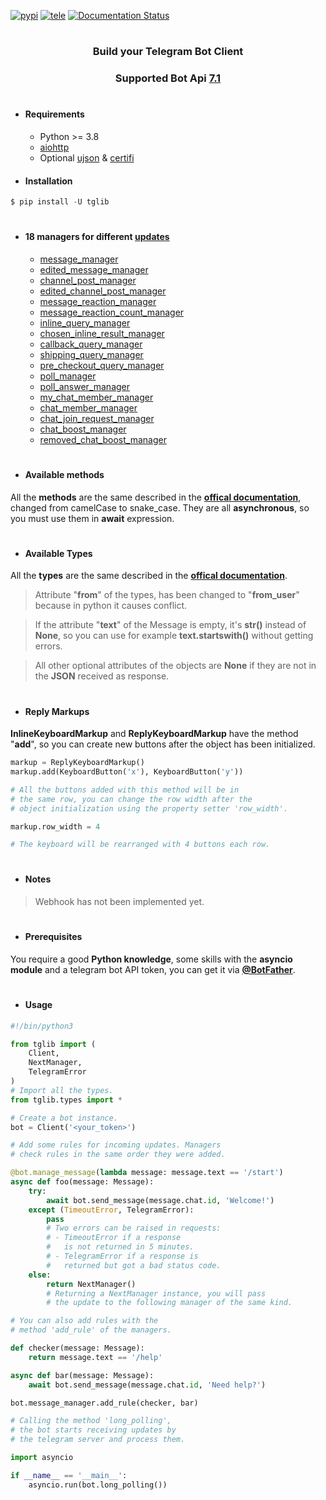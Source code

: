 [![pypi](https://img.shields.io/badge/pypi-tglib-blue)](https://pypi.org/project/tglib/) [![tele](https://img.shields.io/badge/telegram-@unixtux-blue)](https://t.me/geko1) [![Documentation Status](https://readthedocs.org/projects/tglib/badge/?version=latest)](https://tglib.readthedocs.io/en/latest/?badge=latest)

#

<h3 align="center">Build your Telegram Bot Client</h3>

<h3 align="center">Supported Bot Api <a href="https://core.telegram.org/bots/api#february-16-2024">7.1</a></h3>

#

* #### Requirements
  * Python >= 3.8
  * [aiohttp](https://github.com/aio-libs/aiohttp)
  * Optional [ujson](https://github.com/ultrajson/ultrajson) & [certifi](https://github.com/certifi/python-certifi)

* #### Installation
```powershell
$ pip install -U tglib
```

#

* #### 18 managers for different [updates](https://core.telegram.org/bots/api#update)
  * [message_manager](https://tglib.readthedocs.io/en/latest/client.html#tglib.Client.message_manager)
  * [edited_message_manager](https://tglib.readthedocs.io/en/latest/client.html#tglib.Client.edited_message_manager)
  * [channel_post_manager](https://tglib.readthedocs.io/en/latest/client.html#tglib.Client.channel_post_manager)
  * [edited_channel_post_manager](https://tglib.readthedocs.io/en/latest/client.html#tglib.Client.edited_channel_post_manager)
  * [message_reaction_manager](https://tglib.readthedocs.io/en/latest/client.html#tglib.Client.message_reaction_manager)
  * [message_reaction_count_manager](https://tglib.readthedocs.io/en/latest/client.html#tglib.Client.message_reaction_count_manager)
  * [inline_query_manager](https://tglib.readthedocs.io/en/latest/client.html#tglib.Client.inline_query_manager)
  * [chosen_inline_result_manager](https://tglib.readthedocs.io/en/latest/client.html#tglib.Client.chosen_inline_result_manager)
  * [callback_query_manager](https://tglib.readthedocs.io/en/latest/client.html#tglib.Client.callback_query_manager)
  * [shipping_query_manager](https://tglib.readthedocs.io/en/latest/client.html#tglib.Client.shipping_query_manager)
  * [pre_checkout_query_manager](https://tglib.readthedocs.io/en/latest/client.html#tglib.Client.pre_checkout_query_manager)
  * [poll_manager](https://tglib.readthedocs.io/en/latest/client.html#tglib.Client.poll_manager)
  * [poll_answer_manager](https://tglib.readthedocs.io/en/latest/client.html#tglib.Client.poll_answer_manager)
  * [my_chat_member_manager](https://tglib.readthedocs.io/en/latest/client.html#tglib.Client.my_chat_member_manager)
  * [chat_member_manager](https://tglib.readthedocs.io/en/latest/client.html#tglib.Client.chat_member_manager)
  * [chat_join_request_manager](https://tglib.readthedocs.io/en/latest/client.html#tglib.Client.chat_join_request_manager)
  * [chat_boost_manager](https://tglib.readthedocs.io/en/latest/client.html#tglib.Client.chat_boost_manager)
  * [removed_chat_boost_manager](https://tglib.readthedocs.io/en/latest/client.html#tglib.Client.removed_chat_boost_manager)

#

* #### Available methods

All the **methods** are the same described in the **[offical documentation](https://core.telegram.org/bots/api#available-methods)**, changed from camelCase to snake_case. They are all **asynchronous**, so you must use them in **await** expression.

#

* #### Available Types

All the **types** are the same described in the **[offical documentation](https://core.telegram.org/bots/api#available-types)**.

> Attribute "**from**" of the types, has been changed to "**from_user**" because in python it causes conflict.

> If the attribute "**text**" of the Message is empty, it's **str()** instead of **None**, so you can use for example **text.startswith()** without getting errors.

> All other optional attributes of the objects are **None** if they are not in the **JSON** received as response.

#

* #### Reply Markups
**InlineKeyboardMarkup** and **ReplyKeyboardMarkup** have the method "**add**", so you can create new buttons after the object has been initialized.

```python
markup = ReplyKeyboardMarkup()
markup.add(KeyboardButton('x'), KeyboardButton('y'))

# All the buttons added with this method will be in
# the same row, you can change the row width after the
# object initialization using the property setter 'row_width'.

markup.row_width = 4

# The keyboard will be rearranged with 4 buttons each row.
```

#

* #### Notes

> Webhook has not been implemented yet.

#

* #### Prerequisites
You require a good **Python knowledge**, some skills with the **asyncio module** and a telegram bot API token, you can get it via **[@BotFather](https://t.me/botfather)**.

#

* #### Usage
```python
#!/bin/python3

from tglib import (
    Client,
    NextManager,
    TelegramError
)
# Import all the types.
from tglib.types import *

# Create a bot instance.
bot = Client('<your_token>')

# Add some rules for incoming updates. Managers
# check rules in the same order they were added.

@bot.manage_message(lambda message: message.text == '/start')
async def foo(message: Message):
    try:
        await bot.send_message(message.chat.id, 'Welcome!')
    except (TimeoutError, TelegramError):
        pass
        # Two errors can be raised in requests:
        # - TimeoutError if a response
        #   is not returned in 5 minutes.
        # - TelegramError if a response is
        #   returned but got a bad status code.
    else:
        return NextManager()
        # Returning a NextManager instance, you will pass
        # the update to the following manager of the same kind.

# You can also add rules with the
# method 'add_rule' of the managers.

def checker(message: Message):
    return message.text == '/help'

async def bar(message: Message):
    await bot.send_message(message.chat.id, 'Need help?')

bot.message_manager.add_rule(checker, bar)

# Calling the method 'long_polling',
# the bot starts receiving updates by
# the telegram server and process them.

import asyncio

if __name__ == '__main__':
    asyncio.run(bot.long_polling())
```
